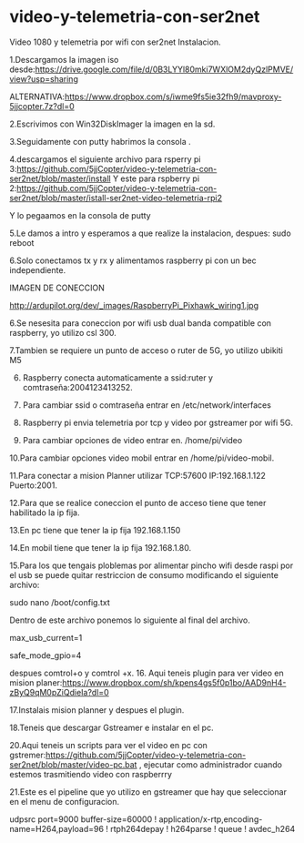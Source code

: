 # video-y-telemetria-con-ser2net
Video 1080 y telemetria por wifi con ser2net
Instalacion.

1.Descargamos la imagen iso desde:https://drive.google.com/file/d/0B3LYYl80mki7WXlOM2dyQzlPMVE/view?usp=sharing

ALTERNATIVA:https://www.dropbox.com/s/iwme9fs5ie32fh9/mavproxy-5jjcopter.7z?dl=0

2.Escrivimos con Win32DiskImager la imagen en la sd.

3.Seguidamente con putty habrimos la consola .

4.descargamos el siguiente archivo para rsperry pi 3:https://github.com/5jjCopter/video-y-telemetria-con-ser2net/blob/master/install 
Y este para rspberry pi 2:https://github.com/5jjCopter/video-y-telemetria-con-ser2net/blob/master/istall-ser2net-video-telemetria-rpi2

Y lo pegaamos en la consola de putty

5.Le damos a intro y esperamos a que realize la instalacion, despues: sudo reboot

6.Solo conectamos tx y rx y alimentamos raspberry pi con un bec independiente.

IMAGEN DE CONECCION

http://ardupilot.org/dev/_images/RaspberryPi_Pixhawk_wiring1.jpg

6.Se nesesita para coneccion por wifi usb dual banda compatible con raspberry, yo utilizo csl 300.

7.Tambien se requiere un punto de acceso o ruter de 5G, yo utilizo ubikiti M5

6. Raspberry conecta automaticamente a ssid:ruter y comtraseña:2004123413252.

7. Para cambiar ssid o comtraseña entrar en /etc/network/interfaces

8. Raspberry pi envia telemetria por tcp y video por gstreamer por wifi 5G.

9. Para cambiar opciones de video entrar en. /home/pi/video
 
10.Para cambiar opciones video mobil entrar en /home/pi/video-mobil.

11.Para conectar a mision Planner utilizar TCP:57600 IP:192.168.1.122 Puerto:2001.

12.Para que se realice coneccion el punto de acceso tiene que tener habilitado la ip fija.

13.En pc tiene que tener la ip fija 192.168.1.150

14.En mobil tiene que tener la ip fija 192.168.1.80.

15.Para los que tengais ploblemas por alimentar pincho wifi desde raspi por el usb se puede quitar restriccion de consumo modificando el siguiente archivo:

sudo nano /boot/config.txt

Dentro de este archivo ponemos lo siguiente al final del archivo.

max_usb_current=1

safe_mode_gpio=4

despues comtrol+o
y comtrol +x.
16. Aqui teneis plugin para ver video en mision planer:https://www.dropbox.com/sh/kpens4gs5f0p1bo/AAD9nH4-zByQ9qM0pZiQdieIa?dl=0

17.Instalais mision planner y despues el plugin.

18.Teneis que descargar Gstreamer e instalar en el pc.

20.Aqui teneis un scripts para ver el video en pc con gstremer:https://github.com/5jjCopter/video-y-telemetria-con-ser2net/blob/master/video-pc.bat , ejecutar como administrador cuando estemos trasmitiendo video con raspberrry

21.Este es el pipeline que yo utilizo en gstreamer que hay que seleccionar en el menu de configuracion.

udpsrc port=9000  buffer-size=60000 ! application/x-rtp,encoding-name=H264,payload=96 ! rtph264depay ! h264parse ! queue ! avdec_h264




